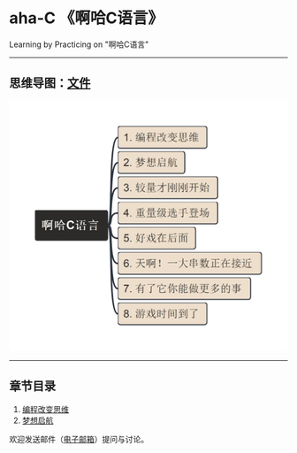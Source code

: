 # aha-C 《啊哈C语言》

Learning by Practicing on "啊哈C语言"

---

## 思维导图：[文件](aha.mm)

![aha.mm](./img/aha.jpg)

---

## 章节目录

1. [编程改变思维](/1_编程改变思维/README.md)
2. [梦想启航](./2_梦想启航/README.md)

欢迎发送邮件（[电子邮箱](mailto:xiaoqizhao@outlook.com)）提问与讨论。